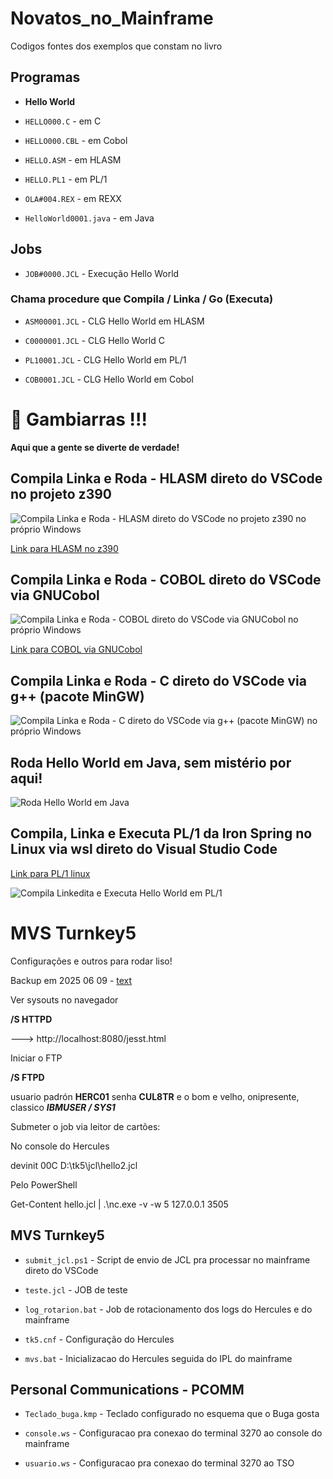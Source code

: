 
# Novatos_no_Mainframe

  

Codigos fontes dos exemplos que constam no livro

  

## Programas

-  **Hello World**

-  `HELLO000.C` - em C

-  `HELLO000.CBL` - em Cobol

-  `HELLO.ASM` - em HLASM

-  `HELLO.PL1` - em PL/1

-  `OLA#004.REX` - em REXX

-  `HelloWorld0001.java` - em Java

  

## Jobs

-  `JOB#0000.JCL` - Execução Hello World

  

### Chama procedure que Compila / Linka / Go (Executa)

-  `ASM00001.JCL` - CLG Hello World em HLASM

-  `C0000001.JCL` - CLG Hello World C

-  `PL10001.JCL` - CLG Hello World em PL/1

-  `COB0001.JCL` - CLG Hello World em Cobol

  
# 🚀 Gambiarras !!!

**Aqui que a gente se diverte de verdade!**
  
## Compila Linka e Roda - HLASM direto do VSCode no projeto z390

![Compila Linka e Roda - HLASM direto do VSCode no projeto z390 no próprio Windows](\images\CLG_HLASM_z390.png)

[Link para HLASM no z390](https://drive.google.com/file/d/1RC4Hs_y8hV1DMKUTdsrWN6hlNtPU6StQ/view?usp=sharing)


## Compila Linka e Roda - COBOL direto do VSCode via GNUCobol 

![Compila Linka e Roda - COBOL direto do VSCode via GNUCobol no próprio Windows](\images\CLG_COBOL_gnucobol.png)

[Link para COBOL via GNUCobol](https://drive.google.com/file/d/1RyDimhJLzOla-AfJINEEu1lOQN11tkHD/view?usp=sharing)

## Compila Linka e Roda - C direto do VSCode via g++ (pacote MinGW)

![Compila Linka e Roda - C direto do VSCode via g++ (pacote MinGW) no próprio Windows](\images\CLG_C_g++.png)


## Roda Hello World em Java, sem mistério por aqui!
![Roda Hello World em Java](\images\Java_execution.png)


## Compila, Linka e Executa PL/1 da Iron Spring no Linux via wsl direto do Visual Studio Code

[Link para PL/1 linux](https://drive.google.com/file/d/16uHQIxB6M_a9jkcJuXE83Jufh_kmQbdS/view?usp=sharing)

![Compila Linkedita e Executa Hello World em PL/1](\images\CLG_PLI_IronSpring.png)



# MVS Turnkey5

Configurações e outros para rodar liso!

Backup em 2025 06 09 - [text](https://drive.google.com/file/d/1Mvn50lmq-omf4xFop_FVB3suvKAu1oqF/view?usp=sharing)

  
Ver sysouts no navegador

**/S HTTPD**

---> http://localhost:8080/jesst.html

  

Iniciar o FTP

**/S FTPD**

  

usuario padrón **HERC01** senha **CUL8TR** e o bom e velho, onipresente, classico ***IBMUSER / SYS1***

  

Submeter o job via leitor de cartões:

No console do Hercules

devinit 00C D:\tk5\jcl\hello2.jcl

  

Pelo PowerShell

Get-Content hello.jcl | .\nc.exe -v -w 5 127.0.0.1 3505

  
  

## MVS Turnkey5

-  `submit_jcl.ps1` - Script de envio de JCL pra processar no mainframe direto do VSCode

-  `teste.jcl` - JOB de teste

-  `log_rotarion.bat` - Job de rotacionamento dos logs do Hercules e do mainframe

-  `tk5.cnf` - Configuração do Hercules 

-  `mvs.bat` - Inicializacao do Hercules seguida do IPL do mainframe
  

## Personal Communications - PCOMM

-  `Teclado_buga.kmp` - Teclado configurado no esquema que o Buga gosta

-  `console.ws` - Configuracao pra conexao do terminal 3270 ao console do mainframe

-  `usuario.ws` - Configuracao pra conexao do terminal 3270 ao TSO